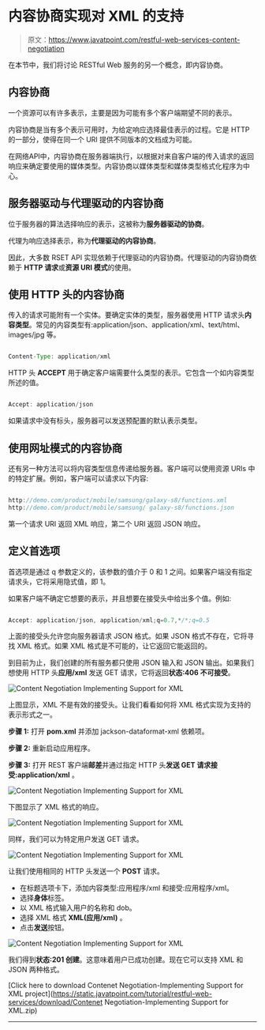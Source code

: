 # 内容协商实现对 XML 的支持

> 原文：<https://www.javatpoint.com/restful-web-services-content-negotiation>

在本节中，我们将讨论 RESTful Web 服务的另一个概念，即内容协商。

## 内容协商

一个资源可以有许多表示，主要是因为可能有多个客户端期望不同的表示。

内容协商是当有多个表示可用时，为给定响应选择最佳表示的过程。它是 HTTP 的一部分，使得在同一个 URI 提供不同版本的文档成为可能。

在网络API中，内容协商在服务器端执行，以根据对来自客户端的传入请求的返回响应来确定要使用的媒体类型。内容协商以媒体类型和媒体类型格式化程序为中心。

## 服务器驱动与代理驱动的内容协商

位于服务器的算法选择响应的表示，这被称为**服务器驱动的协商**。

代理为响应选择表示，称为**代理驱动的内容协商**。

因此，大多数 RSET API 实现依赖于代理驱动的内容协商。代理驱动的内容协商依赖于 **HTTP 请求**或**资源 URI 模式**的使用。

## 使用 HTTP 头的内容协商

传入的请求可能附有一个实体。要确定实体的类型，服务器使用 HTTP 请求头**内容类型**。常见的内容类型有:application/json、application/xml、text/html、images/jpg 等。

```java

Content-Type: application/xml

```

HTTP 头 **ACCEPT** 用于确定客户端需要什么类型的表示。它包含一个如内容类型所述的值。

```java

Accept: application/json

```

如果请求中没有标头，服务器可以发送预配置的默认表示类型。

## 使用网址模式的内容协商

还有另一种方法可以将内容类型信息传递给服务器。客户端可以使用资源 URIs 中的特定扩展。例如，客户端可以请求以下内容:

```java

http://demo.com/product/mobile/samsung/galaxy-s8/functions.xml
http://demo.com/product/mobile/samsung/ galaxy-s8/functions.json 

```

第一个请求 URI 返回 XML 响应，第二个 URI 返回 JSON 响应。

## 定义首选项

首选项是通过 q 参数定义的，该参数的值介于 0 和 1 之间。如果客户端没有指定请求头，它将采用隐式值，即 1。

如果客户端不确定它想要的表示，并且想要在接受头中给出多个值。例如:

```java

Accept: application/json, application/xml;q=0.7,*/*;q=0.5

```

上面的接受头允许您向服务器请求 JSON 格式。如果 JSON 格式不存在，它将寻找 XML 格式。如果 XML 格式是不可能的，让它返回它能返回的。

到目前为止，我们创建的所有服务都只使用 JSON 输入和 JSON 输出。如果我们想使用 HTTP 头**应用/xml** 发送 GET 请求，它将返回**状态:406 不可接受**。

![Content Negotiation Implementing Support for XML](../img/2f308ddb10123f2b7287652c63b20bd5.png)

上图显示，XML 不是有效的接受头。让我们看看如何将 XML 格式实现为支持的表示形式之一。

**步骤 1:** 打开 **pom.xml** 并添加 jackson-dataformat-xml 依赖项。

**步骤 2:** 重新启动应用程序。

**步骤 3:** 打开 REST 客户端**邮差**并通过指定 HTTP 头**发送 **GET** 请求接受:application/xml** 。

![Content Negotiation Implementing Support for XML](../img/fff7e53998219bc4f811119d63f3c757.png)

下图显示了 XML 格式的响应。

![Content Negotiation Implementing Support for XML](../img/3acf684c84b0b149fb668954ed9860f0.png)

同样，我们可以为特定用户发送 GET 请求。

![Content Negotiation Implementing Support for XML](../img/c476ba740b5d80210b5c325f13835caa.png)

让我们使用相同的 HTTP 头发送一个 **POST** 请求。

*   在标题选项卡下，添加内容类型:应用程序/xml 和接受:应用程序/xml。
*   选择**身体**标签。
*   以 XML 格式输入用户的名称和 dob。
*   选择 XML 格式 **XML(应用/xml)** 。
*   点击**发送**按钮。

![Content Negotiation Implementing Support for XML](../img/1c8fcb93c208249604ac73b497f45752.png)

我们得到**状态:201 创建**。这意味着用户已成功创建。现在它可以支持 XML 和 JSON 两种格式。

[Click here to download Contenet Negotiation-Implementing Support for XML project](https://static.javatpoint.com/tutorial/restful-web-services/download/Contenet Negotiation-Implementing Support for XML.zip)

* * *